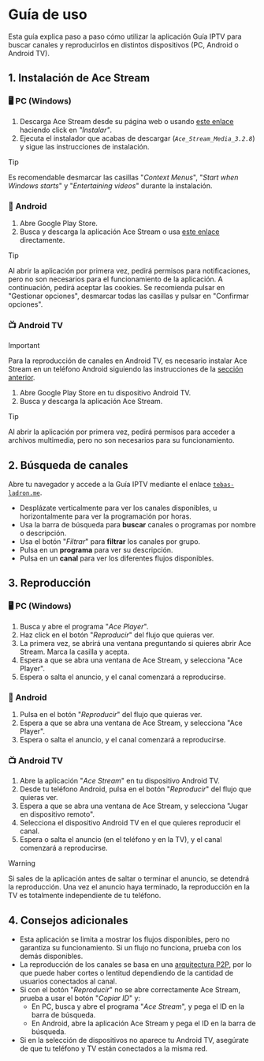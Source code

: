# Guía de uso

Esta guía explica paso a paso cómo utilizar la aplicación Guía IPTV  para buscar canales y reproducirlos en distintos dispositivos (PC, Android o Android TV).

## 1. Instalación de Ace Stream

### 🖥️ PC (Windows)

1. Descarga Ace Stream desde su página web o usando [este enlace](https://www.acestream.org/?page=products) haciendo click en *"Instalar"*.
2. Ejecuta el instalador que acabas de descargar (*`Ace_Stream_Media_3.2.8`*) y sigue las instrucciones de instalación.

> [!TIP]
> Es recomendable desmarcar las casillas "*Context Menus*", "*Start when Windows starts*" y "*Entertaining videos*" durante la instalación.

### 📱 Android

1. Abre Google Play Store.
2. Busca y descarga la aplicación Ace Stream o usa [este enlace](https://play.google.com/store/apps/details?id=org.acestream.node) directamente.

> [!TIP]
> Al abrir la aplicación por primera vez, pedirá permisos para notificaciones, pero no son necesarios para el funcionamiento de la aplicación. A continuación, pedirá aceptar las cookies. Se recomienda pulsar en "Gestionar opciones", desmarcar todas las casillas y pulsar en "Confirmar opciones".

### 📺 Android TV

> [!IMPORTANT]
> Para la reproducción de canales en Android TV, es necesario instalar Ace Stream en un teléfono Android siguiendo las instrucciones de la [sección anterior](#📱-android).

1. Abre Google Play Store en tu dispositivo Android TV.
2. Busca y descarga la aplicación Ace Stream.

> [!TIP]
> Al abrir la aplicación por primera vez, pedirá permisos para acceder a archivos multimedia, pero no son necesarios para su funcionamiento.

## 2. Búsqueda de canales

Abre tu navegador y accede a la Guía IPTV mediante el enlace [`tebas-ladron.me`](https://tebas-ladron.me).

- Desplázate verticalmente para ver los canales disponibles, u horizontalmente para ver la programación por horas.
- Usa la barra de búsqueda para **buscar** canales o programas por nombre o descripción.
- Usa el botón "*Filtrar*" para **filtrar** los canales por grupo.
- Pulsa en un **programa** para ver su descripción.
- Pulsa en un **canal** para ver los diferentes flujos disponibles.

## 3. Reproducción

### 🖥️ PC (Windows)

1. Busca y abre el programa "*Ace Player*".
2. Haz click en el botón "*Reproducir*" del flujo que quieras ver.
3. La primera vez, se abrirá una ventana preguntando si quieres abrir Ace Stream. Marca la casilla y acepta.
4. Espera a que se abra una ventana de Ace Stream, y selecciona "Ace Player".
5. Espera o salta el anuncio, y el canal comenzará a reproducirse.

### 📱 Android

1. Pulsa en el botón "*Reproducir*" del flujo que quieras ver.
2. Espera a que se abra una ventana de Ace Stream, y selecciona "Ace Player".
3. Espera o salta el anuncio, y el canal comenzará a reproducirse.

### 📺 Android TV

1. Abre la aplicación "*Ace Stream*" en tu dispositivo Android TV.
2. Desde tu teléfono Android, pulsa en el botón "*Reproducir*" del flujo que quieras ver.
3. Espera a que se abra una ventana de Ace Stream, y selecciona "Jugar en dispositivo remoto".
4. Selecciona el dispositivo Android TV en el que quieres reproducir el canal.
5. Espera o salta el anuncio (en el teléfono y en la TV), y el canal comenzará a reproducirse.

> [!WARNING]
> Si sales de la aplicación antes de saltar o terminar el anuncio, se detendrá la reproducción. Una vez el anuncio haya terminado, la reproducción en la TV es totalmente independiente de tu teléfono.

## 4. Consejos adicionales

- Esta aplicación se limita a mostrar los flujos disponibles, pero no garantiza su funcionamiento. Si un flujo no funciona, prueba con los demás disponibles.
- La reproducción de los canales se basa en una [arquitectura P2P](https://es.wikipedia.org/wiki/Peer-to-peer), por lo que puede haber cortes o lentitud dependiendo de la cantidad de usuarios conectados al canal.
- Si con el botón "*Reproducir*" no se abre correctamente Ace Stream, prueba a usar el botón "*Copiar ID*" y:
    - En PC, busca y abre el programa "*Ace Stream*", y pega el ID en la barra de búsqueda.
    - En Android, abre la aplicación Ace Stream y pega el ID en la barra de búsqueda.
- Si en la selección de dispositivos no aparece tu Android TV, asegúrate de que tu teléfono y TV están conectados a la misma red.